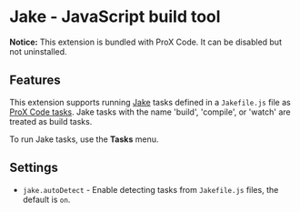 # Jake - JavaScript build tool

**Notice:** This extension is bundled with ProX Code. It can be disabled but not uninstalled.

## Features

This extension supports running [Jake](http://jakejs.com/) tasks defined in a `Jakefile.js` file as [ProX Code tasks](https://code.visualstudio.com/docs/editor/tasks). Jake tasks with the name 'build', 'compile', or 'watch' are treated as build tasks.

To run Jake tasks, use the **Tasks** menu.

## Settings

- `jake.autoDetect` - Enable detecting tasks from `Jakefile.js` files, the default is `on`.
